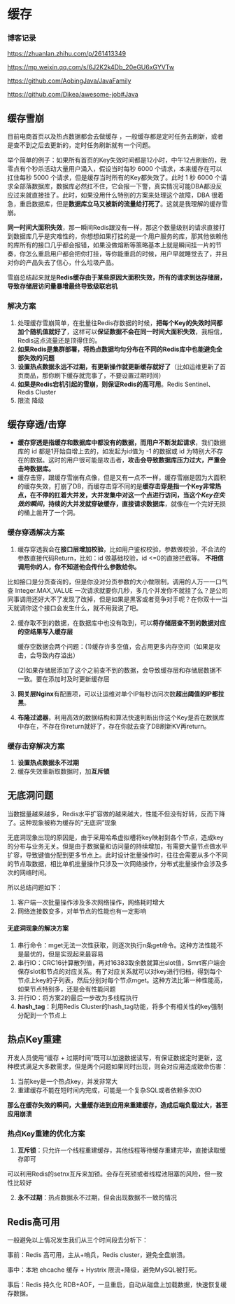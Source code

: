# 缓存

### 博客记录

https://zhuanlan.zhihu.com/p/261413349  

https://mp.weixin.qq.com/s/6J2K2k4Db_20eGU6xGYVTw  

https://github.com/AobingJava/JavaFamily  

https://github.com/Dikea/awesome-job#Java  

## 缓存雪崩
目前电商首页以及热点数据都会去做缓存 ，一般缓存都是定时任务去刷新，或者是查不到之后去更新的，定时任务刷新就有一个问题。  

举个简单的例子：如果所有首页的Key失效时间都是12小时，中午12点刷新的，我零点有个秒杀活动大量用户涌入，假设当时每秒 6000 个请求，本来缓存在可以扛住每秒 5000 个请求，但是缓存当时所有的Key都失效了。此时 1 秒 6000 个请求全部落数据库，数据库必然扛不住，它会报一下警，真实情况可能DBA都没反应过来就直接挂了。此时，如果没用什么特别的方案来处理这个故障，DBA 很着急，重启数据库，但是**数据库立马又被新的流量给打死了**。这就是我理解的缓存雪崩。  

**同一时间大面积失效**，那一瞬间Redis跟没有一样，那这个数量级别的请求直接打到数据库几乎是灾难性的，你想想如果打挂的是一个用户服务的库，那其他依赖他的库所有的接口几乎都会报错，如果没做熔断等策略基本上就是瞬间挂一片的节奏，你怎么重启用户都会把你打挂，等你能重启的时候，用户早就睡觉去了，并且对你的产品失去了信心，什么垃圾产品。    

雪崩总结起来就是**Redis缓存由于某些原因大面积失效，所有的请求到达存储层，导致存储层访问量暴增最终导致级联宕机**  

### 解决方案
1. 处理缓存雪崩简单，在批量往Redis存数据的时候，**把每个Key的失效时间都加个随机值就好了**，这样可以**保证数据不会在同一时间大面积失效**，我相信，Redis这点流量还是顶得住的。  
2. **如果Redis是集群部署，将热点数据均匀分布在不同的Redis库中也能避免全部失效的问题**
3. **设置热点数据永远不过期，有更新操作就更新缓存就好了**（比如运维更新了首页商品，那你刷下缓存就完事了，不要设置过期时间）
4. **如果是Redis宕机引起的雪崩，则保证Redis的高可用**。Redis Sentinel、Redis Cluster
5. 限流 降级
## 缓存穿透/击穿
* **缓存穿透是指缓存和数据库中都没有的数据，而用户不断发起请求**，我们数据库的 id 都是1开始自增上去的，如发起为id值为 -1 的数据或 id 为特别大不存在的数据。这时的用户很可能是攻击者，**攻击会导致数据库压力过大，严重会击垮数据库。**  
* 缓存击穿，跟缓存雪崩有点像，但是又有一点不一样，缓存雪崩是因为大面积的缓存失效，打崩了DB，而缓存击穿不同的是**缓存击穿是指一个Key非常热点，在不停的扛着大并发，大并发集中对这一个点进行访问，当这个*Key在失效的瞬间*，持续的大并发就穿破缓存，直接请求数据库**，就像在一个完好无损的桶上凿开了一个洞。  
### 缓存穿透解决方案
1. 缓存穿透我会在**接口层增加校验**，比如用户鉴权校验，参数做校验，不合法的参数直接代码Return，比如：id 做基础校验，id <=0的直接拦截等。
    **不相信调用你的人，你不知道他会传什么参数给你。**  

  比如接口是分页查询的，但是你没对分页参数的大小做限制，调用的人万一一口气查 Integer.MAX_VALUE 一次请求就要你几秒，多几个并发你不就挂了么？是公司同事调用还好大不了发现了改掉，但是如果是黑客或者竞争对手呢？在你双十一当天就调你这个接口会发生什么，就不用我说了吧。  

2. 缓存取不到的数据，在数据库中也没有取到，可以**将存储层查不到的数据对应的空结果写入缓存层**

   缓存空数据会两个问题：(1)缓存许多空值，会占用更多内存空间（如果是攻击，会导致内存溢出）

   (2)如果存储层添加了这个之前查不到的数据，会导致缓存层和存储层数据不一致。要在添加时及时更新缓存层

3. **网关层Nginx**有配置项，可以让运维对单个IP每秒访问次数**超出阈值的IP都拉黑**。

4. **布隆过滤器**，利用高效的数据结构和算法快速判断出你这个Key是否在数据库中存在，不存在你return就好了，存在你就去查了DB刷新KV再return。

### 缓存击穿解决方案
1. **设置热点数据永不过期**
2. 缓存失效重新取数据时，加**互斥锁**

## 无底洞问题

当数据量越来越多，Redis水平扩容做的越来越大，性能不但没有好转，反而下降了。这种现象被称为缓存的“无底洞”现象  

无底洞现象出现的原因是，由于采用哈希虚拟槽将key映射到各个节点，造成key的分布与业务无关。但是由于数据量和访问量的持续增加，有需要大量节点做水平扩容，导致键值分配到更多节点上。此时设计批量操作时，往往会需要从多个不同的节点取数据，相比单机批量操作只涉及一次网络操作，分布式批量操作会涉及多次的网络时间。  

所以总结问题如下：

1. 客户端一次批量操作涉及多次网络操作，网络耗时增大
2. 网络连接数变多，对单节点的性能也有一定影响

#### 无底洞现象的解决方案

1. 串行命令：mget无法一次性获取，则逐次执行n条get命令。这种方法性能不是最优的，但是实现起来最容易
2. 串行IO：CRC16计算散列值，再对16383取余数就算出slot值，Smrt客户端会保存slot和节点的对应关系。有了对应关系就可以对key进行归档，得到每个节点上key的子列表，然后分别对每个节点mget。这种方法比第一种性能高，如果节点特别多，还是会有性能问题
3. 并行IO：将方案2的最后一步改为多线程执行
4. **hash_tag**：利用Redis Cluster的hash_tag功能，将多个有相关性的key强制分配到一个节点上

## 热点Key重建

开发人员使用“缓存 + 过期时间”既可以加速数据读写，有保证数据定时更新，这种模式满足大多数需求，但是两个问题如果同时出现，则会对应用造成致命伤害：

1. 当前key是一个热点key，并发非常大
2. 重建缓存不能在短时间内完成，可能是一个复杂SQL或者依赖多次IO

**那么在缓存失效的瞬间，大量缓存进到应用来重建缓存，造成后端负载过大，甚至应用崩溃**  



### 热点Key重建的优化方案

1. **互斥锁**：只允许一个线程重建缓存，其他线程等待缓存重建完毕，直接读取缓存即可

可以利用Redis的setnx互斥来加锁。会存在死锁或者线程池阻塞的风险，但一致性比较好

2. **永不过期**：热点数据永不过期，但会出现数据不一致的情况



## Redis高可用
一般避免以上情况发生我们从三个时间段去分析下：  

事前：Redis 高可用，主从+哨兵，Redis cluster，避免全盘崩溃。  

事中：本地 ehcache 缓存 + Hystrix 限流+降级，避免MySQL被打死。  

事后：Redis 持久化 RDB+AOF，一旦重启，自动从磁盘上加载数据，快速恢复缓存数据。  

